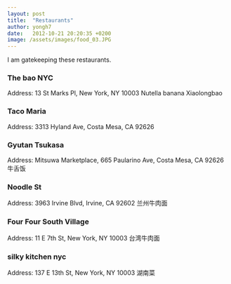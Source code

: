 ```yaml
---
layout: post
title:  "Restaurants"
author: yongh7
date:   2012-10-21 20:20:35 +0200
image: /assets/images/food_03.JPG
---
```


I am gatekeeping these restaurants.

### The bao NYC
Address: 13 St Marks Pl, New York, NY 10003
Nutella banana Xiaolongbao


### Taco Maria
Address: 3313 Hyland Ave, Costa Mesa, CA 92626

### Gyutan Tsukasa
Address: Mitsuwa Marketplace, 665 Paularino Ave, Costa Mesa, CA 92626
牛舌饭

### Noodle St
Address: 3963 Irvine Blvd, Irvine, CA 92602
兰州牛肉面

### Four Four South Village
Address: 11 E 7th St, New York, NY 10003
台湾牛肉面

### silky kitchen nyc
Address: 137 E 13th St, New York, NY 10003
湖南菜


